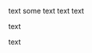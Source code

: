text <!-- comment --> some text <!--
comment --> text <!--- comment -->
text
<!-- comment -->
text

<!-- comment -->

text